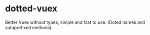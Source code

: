 # dotted-vuex
Better Vuex without types, simple and fast to use. (Doted names and autoprefixed methods).
